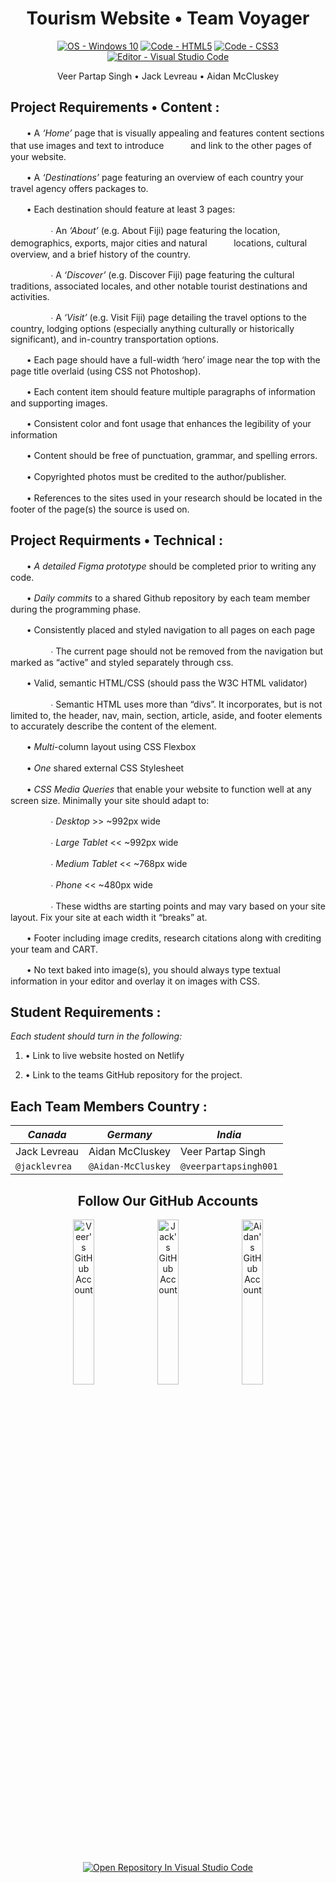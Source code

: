<!-- Header -->
<h1 align="center">Tourism Website • Team Voyager</h1>

<!-- Badges Generated With https://michaelcurrin.github.io/badge-generator/#/ -->
<p align="middle">
  <a href="https://"><img src="https://img.shields.io/badge/OS-Windows_10-blueviolet?logo=windows&logoColor=white" alt="OS - Windows 10"></a>
  <a href="https://"><img src="https://img.shields.io/badge/Code-HTML5-blueviolet?logo=html5&logoColor=white" alt="Code - HTML5"></a>
  <a href="https://"><img src="https://img.shields.io/badge/Code-CSS3-blueviolet?logo=css3&logoColor=white" alt="Code - CSS3"></a>
  <a href="https://"><img src="https://img.shields.io/badge/Editor-Visual_Studio_Code-blueviolet?logo=visualstudiocode" alt="Editor - Visual Studio Code"></a>
</p>

<!-- List Of Team Members Beneath The Header -->
<p align="center">Veer Partap Singh • Jack Levreau • Aidan McCluskey<p>

<!-- Website Requirements Found From https://classroom.google.com/u/3/c/MzgwNTU4NDY3MTky/a/NDM0NjE0Nzg0ODk0/details -->
<!-- Not Using For Now "<h2 align="middle">Project Requirements</h2>" -->

<!-- Content Project Requirements -->
<h2>Project Requirements • Content :</h2>

<p>ㅤㅤ• A <i>‘Home’</i> page that is visually appealing and features content sections that use images and text to introduce ㅤㅤㅤand link to the other pages of your website.</p>

<p>ㅤㅤ• A <i>‘Destinations’</i> page featuring an overview of each country your travel agency offers packages to.</p>

<p>ㅤㅤ• Each destination should feature at least 3 pages:</p>

<p>ㅤㅤㅤㅤㅤ∙ An <i>‘About’</i> (e.g. About Fiji) page featuring the location, demographics, exports, major cities and natural ㅤㅤㅤlocations, cultural overview, and a brief history of the country.</p>

<p>ㅤㅤㅤㅤㅤ∙ A <i>‘Discover’</i> (e.g. Discover Fiji) page featuring the cultural traditions, associated locales, and other notable tourist destinations and activities.</p>

<p>ㅤㅤㅤㅤㅤ∙ A <i>‘Visit’</i> (e.g. Visit Fiji) page detailing the travel options to the country, lodging options (especially anything culturally or historically significant), and in-country transportation options.</p>

<p>ㅤㅤ• Each page should have a full-width ‘hero’ image near the top with the page title overlaid (using CSS not Photoshop).</p>

<p>ㅤㅤ• Each content item should feature multiple paragraphs of information and supporting images.</p>

<p>ㅤㅤ• Consistent color and font usage that enhances the legibility of your information</p>

<p>ㅤㅤ• Content should be free of punctuation, grammar, and spelling errors.</p>

<p>ㅤㅤ• Copyrighted photos must be credited to the author/publisher.</p>

<p>ㅤㅤ• References to the sites used in your research should be located in the footer of the page(s) the source is used on.</p>

<!-- Technical Project Requirements -->
<h2>Project Requirments • Technical :</h2>

<p>ㅤㅤ• <i>A detailed Figma prototype</i> should be completed prior to writing any code.</p>

<p>ㅤㅤ• <i>Daily commits</i> to a shared Github repository by each team member during the programming phase.</p>

<p>ㅤㅤ• Consistently placed and styled navigation to all pages on each page</p>
 
<p>ㅤㅤㅤㅤㅤ∙ The current page should not be removed from the navigation but marked as “active” and styled separately through css.</p>
  
<p>ㅤㅤ• Valid, semantic HTML/CSS (should pass the W3C HTML validator)</p>

<p>ㅤㅤㅤㅤㅤ∙ Semantic HTML uses more than “divs”. It incorporates, but is not limited to, the header, nav, main, section, article, aside, and footer elements to accurately describe the content of the element.</p>

<p>ㅤㅤ• <i>Multi</i>-column layout using CSS Flexbox</p>
  
<p>ㅤㅤ• <i>One</i> shared external CSS Stylesheet</p>
  
<p>ㅤㅤ• <i>CSS Media Queries</i> that enable your website to function well at any screen size. Minimally your site should adapt to:</p>
  
<p>ㅤㅤㅤㅤㅤ∙ <i>Desktop</i> >> ~992px wide</p>

<p>ㅤㅤㅤㅤㅤ∙ <i>Large Tablet</i> << ~992px wide</p>

<p>ㅤㅤㅤㅤㅤ∙ <i>Medium Tablet</i> << ~768px wide</p>

<p>ㅤㅤㅤㅤㅤ∙ <i>Phone</i> << ~480px wide</p>

<p>ㅤㅤㅤㅤㅤ∙ These widths are starting points and may vary based on your site layout. Fix your site at each width it “breaks” at.</p>

<p>ㅤㅤ• Footer including image credits, research citations along with crediting your team and CART.</p>
  
<p>ㅤㅤ• No text baked into image(s), you should always type textual information in your editor and overlay it on images with CSS.</p>
              
<!-- Website Requirements Found From https://classroom.google.com/u/3/c/MzgwNTU4NDY3MTky/a/NDM0NjE0Nzg0ODk0/details -->
<h2>Student Requirements :</h2>

_Each student should turn in the following:_
1. • Link to live website hosted on Netlify

2. • Link to the teams GitHub repository for the project.
         
<!-- Chart Header -->
<h2>Each Team Members Country :</h2>

<!-- Chart Of Which Student Contributed To Which Country -->
| ***Canada***   | ***Germany***      | ***India***           |
| -------------- | ------------------ | --------------------- |
| Jack Levreau   | Aidan McCluskey    | Veer Partap Singh     |
| `@jacklevrea`  | `@Aidan-McCluskey` | `@veerpartapsingh001` |         
   
<!-- Links To Our GitHub Accounts , Somewhat As A Footer -->
<h2 align="center">Follow Our GitHub Accounts</h2>
              
<p align="middle">
  <a href="https://github.com/veerpartapsingh001" title="Go to Veer's GitHub profile"><img src="https://img.shields.io/static/v1?label=Follow&message=Veer Partap Singh&color=blueviolet&logo=github" alt="Veer's GitHub Account" width="26%"></a>
  <a href="https://github.com/jacklevrea" title="Go to Jack's GitHub profile"><img src="https://img.shields.io/static/v1?label=Follow&message=Jack Levreau&color=blueviolet&logo=github" alt="Jack's GitHub Account" width="26%"></a>
   <a href="https://github.com/Aidan-McCluskey" title="Go to Aidan's GitHub profile"><img src="https://img.shields.io/static/v1?label=Follow&message=Aidan McCluskey&color=blueviolet&logo=github" alt="Aidan's GitHub Account" width="26%"></a>
</p>

<p align="middle">
  <a href="https://classroom.github.com/assets/open-in-vscode-f059dc9a6f8d3a56e377f745f24479a46679e63a5d9fe6f495e02850cd0d8118.svg"><img src="https://img.shields.io/badge/Open_Repository_In-Visual_Studio_Code-blueviolet?logo=visualstudiocode" alt="Open Repository In Visual Studio Code"></a>
</p>
